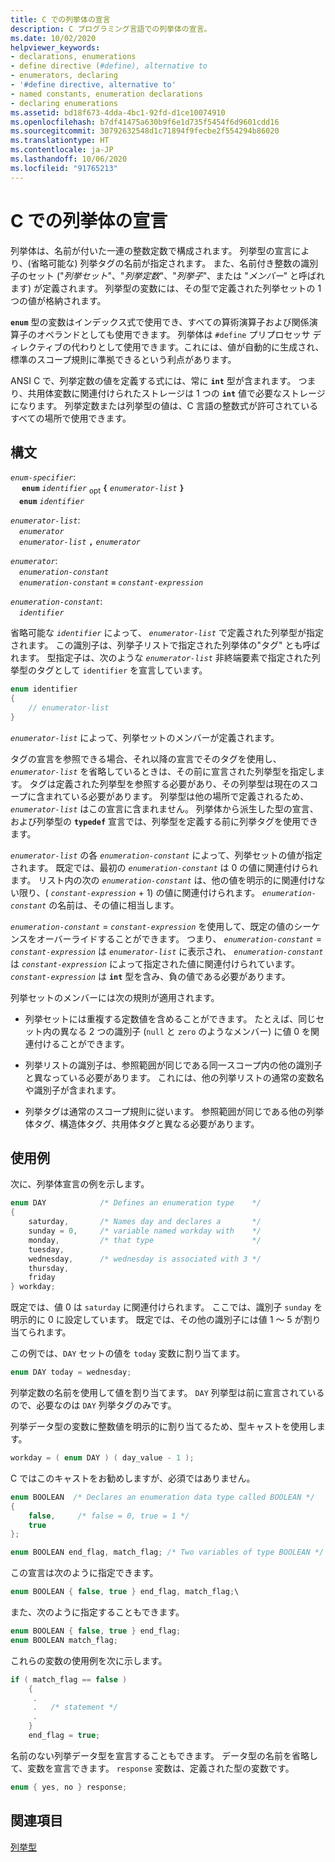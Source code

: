 ```yaml
---
title: C での列挙体の宣言
description: C プログラミング言語での列挙体の宣言。
ms.date: 10/02/2020
helpviewer_keywords:
- declarations, enumerations
- define directive (#define), alternative to
- enumerators, declaring
- '#define directive, alternative to'
- named constants, enumeration declarations
- declaring enumerations
ms.assetid: bd18f673-4dda-4bc1-92fd-d1ce10074910
ms.openlocfilehash: b7df41475a630b9f6e1d735f5454f6d9601cdd16
ms.sourcegitcommit: 30792632548d1c71894f9fecbe2f554294b86020
ms.translationtype: HT
ms.contentlocale: ja-JP
ms.lasthandoff: 10/06/2020
ms.locfileid: "91765213"
---
```

# <a name="c-enumeration-declarations"></a>C での列挙体の宣言

列挙体は、名前が付いた一連の整数定数で構成されます。 列挙型の宣言により、(省略可能な) 列挙タグの名前が指定されます。 また、名前付き整数の識別子のセット ("*列挙セット*"、"*列挙定数*"、"*列挙子*"、または "*メンバー*" と呼ばれます) が定義されます。 列挙型の変数には、その型で定義された列挙セットの 1 つの値が格納されます。

**`enum`** 型の変数はインデックス式で使用でき、すべての算術演算子および関係演算子のオペランドとしても使用できます。 列挙体は `#define` プリプロセッサ ディレクティブの代わりとして使用できます。これには、値が自動的に生成され、標準のスコープ規則に準拠できるという利点があります。

ANSI C で、列挙定数の値を定義する式には、常に **`int`** 型が含まれます。 つまり、共用体変数に関連付けられたストレージは 1 つの **`int`** 値で必要なストレージになります。 列挙定数または列挙型の値は、C 言語の整数式が許可されているすべての場所で使用できます。

## <a name="syntax"></a>構文

*`enum-specifier`*:\
&emsp; **`enum`** *`identifier`* <sub>opt</sub> **`{`** *`enumerator-list`* **`}`** \
&emsp;**`enum`** *`identifier`*

*`enumerator-list`*:\
&emsp;*`enumerator`*\
&emsp;*`enumerator-list`* **`,`** *`enumerator`*

*`enumerator`*:\
&emsp;*`enumeration-constant`*\
&emsp;*`enumeration-constant`* **`=`** *`constant-expression`*

*`enumeration-constant`*:\
&emsp;*`identifier`*

省略可能な *`identifier`* によって、 *`enumerator-list`* で定義された列挙型が指定されます。 この識別子は、列挙子リストで指定された列挙体の"タグ" とも呼ばれます。 型指定子は、次のような *`enumerator-list`* 非終端要素で指定された列挙型のタグとして `identifier` を宣言しています。

```C
enum identifier
{
    // enumerator-list
}
```

*`enumerator-list`* によって、列挙セットのメンバーが定義されます。

タグの宣言を参照できる場合、それ以降の宣言でそのタグを使用し、 *`enumerator-list`* を省略しているときは、その前に宣言された列挙型を指定します。 タグは定義された列挙型を参照する必要があり、その列挙型は現在のスコープに含まれている必要があります。 列挙型は他の場所で定義されるため、 *`enumerator-list`* はこの宣言に含まれません。 列挙体から派生した型の宣言、および列挙型の **`typedef`** 宣言では、列挙型を定義する前に列挙タグを使用できます。

*`enumerator-list`* の各 *`enumeration-constant`* によって、列挙セットの値が指定されます。 既定では、最初の *`enumeration-constant`* は 0 の値に関連付けられます。 リスト内の次の *`enumeration-constant`* は、他の値を明示的に関連付けない限り、( *`constant-expression`* + 1) の値に関連付けられます。 *`enumeration-constant`* の名前は、その値に相当します。

*`enumeration-constant`*  =  *`constant-expression`* を使用して、既定の値のシーケンスをオーバーライドすることができます。 つまり、 *`enumeration-constant`*  =  *`constant-expression`* は *`enumerator-list`* に表示され、 *`enumeration-constant`* は *`constant-expression`* によって指定された値に関連付けられています。 *`constant-expression`* は **`int`** 型を含み、負の値である必要があります。

列挙セットのメンバーには次の規則が適用されます。

- 列挙セットには重複する定数値を含めることができます。 たとえば、同じセット内の異なる 2 つの識別子 (`null` と `zero` のようなメンバー) に値 0 を関連付けることができます。

- 列挙リストの識別子は、参照範囲が同じである同一スコープ内の他の識別子と異なっている必要があります。 これには、他の列挙リストの通常の変数名や識別子が含まれます。

- 列挙タグは通常のスコープ規則に従います。 参照範囲が同じである他の列挙体タグ、構造体タグ、共用体タグと異なる必要があります。

## <a name="examples"></a>使用例

次に、列挙体宣言の例を示します。

```C
enum DAY            /* Defines an enumeration type    */
{
    saturday,       /* Names day and declares a       */
    sunday = 0,     /* variable named workday with    */
    monday,         /* that type                      */
    tuesday,
    wednesday,      /* wednesday is associated with 3 */
    thursday,
    friday
} workday;
```

既定では、値 0 は `saturday` に関連付けられます。 ここでは、識別子 `sunday` を明示的に 0 に設定しています。 既定では、その他の識別子には値 1 ～ 5 が割り当てられます。

この例では、`DAY` セットの値を `today` 変数に割り当てます。

```C
enum DAY today = wednesday;
```

列挙定数の名前を使用して値を割り当てます。 `DAY` 列挙型は前に宣言されているので、必要なのは `DAY` 列挙タグのみです。

列挙データ型の変数に整数値を明示的に割り当てるため、型キャストを使用します。

```C
workday = ( enum DAY ) ( day_value - 1 );
```

C ではこのキャストをお勧めしますが、必須ではありません。

```C
enum BOOLEAN  /* Declares an enumeration data type called BOOLEAN */
{
    false,     /* false = 0, true = 1 */
    true
};

enum BOOLEAN end_flag, match_flag; /* Two variables of type BOOLEAN */
```

この宣言は次のように指定できます。

```C
enum BOOLEAN { false, true } end_flag, match_flag;\
```

また、次のように指定することもできます。

```C
enum BOOLEAN { false, true } end_flag;
enum BOOLEAN match_flag;
```

これらの変数の使用例を次に示します。

```C
if ( match_flag == false )
    {
     .
     .   /* statement */
     .
    }
    end_flag = true;
```

名前のない列挙データ型を宣言することもできます。 データ型の名前を省略して、変数を宣言できます。 `response` 変数は、定義された型の変数です。

```C
enum { yes, no } response;
```

## <a name="see-also"></a>関連項目

[列挙型](../cpp/enumerations-cpp.md)
